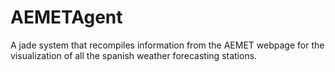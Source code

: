 # AEMETAgent
A jade system that recompiles information from the AEMET webpage for the visualization of all the spanish weather forecasting stations.
